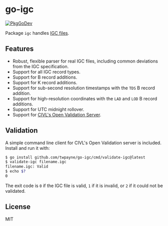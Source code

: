 # go-igc

[![PkgGoDev](https://pkg.go.dev/badge/github.com/twpayne/go-igc)](https://pkg.go.dev/github.com/twpayne/go-igc)

Package `igc` handles [IGC
files](https://www.fai.org/page/igc-approved-flight-recorders).

## Features

* Robust, flexible parser for real IGC files, including common deviations from the IGC
  specification.
* Support for all IGC record types.
* Support for B record additions.
* Support for K record additions.
* Support for sub-second resolution timestamps with the `TDS` B record addition.
* Support for high-resolution coordinates with the `LAD` and `LOD` B record
  additions.
* Support for UTC midnight rollover.
* Support for [CIVL's Open Validation
  Server](http://vali.fai-civl.org/webservice.html).

## Validation

A simple command line client for CIVL's Open Validation server is included.
Install and run it with:

```bash
$ go install github.com/twpayne/go-igc/cmd/validate-igc@latest
$ validate-igc filename.igc
filename.igc: Valid
$ echo $?
0
```

The exit code is `0` if the IGC file is valid, `1` if it is invalid, or `2` if
it could not be validated.

## License

MIT